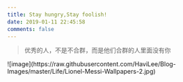 ```yaml
---
title: Stay hungry,Stay foolish!
date: 2019-01-11 22:45:58
comments: false
---
```

<blockquote class="blockquote-center">优秀的人，不是不合群，而是他们合群的人里面没有你</blockquote>
![image](https://raw.githubusercontent.com/HaviLee/Blog-Images/master/Life/Lionel-Messi-Wallpapers-2.jpg)
